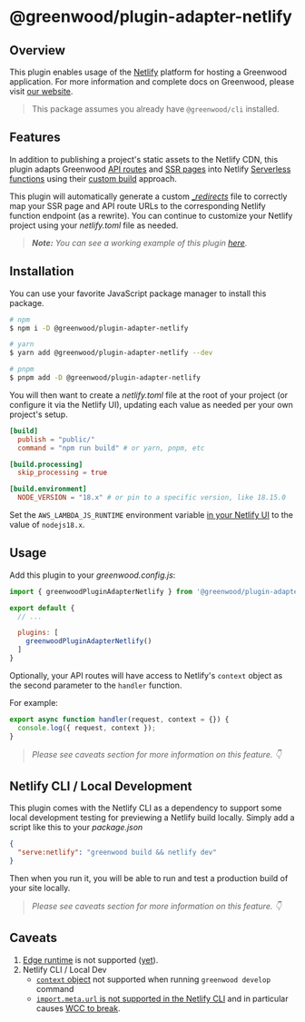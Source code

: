 # @greenwood/plugin-adapter-netlify

## Overview

This plugin enables usage of the [Netlify](https://www.netlify.com/) platform for hosting a Greenwood application.  For more information and complete docs on Greenwood, please visit [our website](https://www.greenwoodjs.dev).

> This package assumes you already have `@greenwood/cli` installed.

## Features

In addition to publishing a project's static assets to the Netlify CDN, this plugin adapts Greenwood [API routes](https://www.greenwoodjs.io/docs/api-routes/) and [SSR pages](https://www.greenwoodjs.io/docs/server-rendering/) into Netlify [Serverless functions](https://docs.netlify.com/functions/overview/) using their [custom build](https://docs.netlify.com/functions/deploy/?fn-language=js#custom-build-2) approach.

This plugin will automatically generate a custom [__redirects_](https://docs.netlify.com/routing/redirects/) file to correctly map your SSR page and API route URLs to the corresponding Netlify function endpoint (as a rewrite).  You can continue to customize your Netlify project using your _netlify.toml_ file as needed.

> _**Note:** You can see a working example of this plugin [here](https://github.com/ProjectEvergreen/greenwood-demo-adapter-netlify)_.


## Installation

You can use your favorite JavaScript package manager to install this package.

```bash
# npm
$ npm i -D @greenwood/plugin-adapter-netlify

# yarn
$ yarn add @greenwood/plugin-adapter-netlify --dev

# pnpm
$ pnpm add -D @greenwood/plugin-adapter-netlify
```


You will then want to create a _netlify.toml_ file at the root of your project (or configure it via the Netlify UI), updating each value as needed per your own project's setup.

```toml
[build]
  publish = "public/"
  command = "npm run build" # or yarn, pnpm, etc

[build.processing]
  skip_processing = true

[build.environment]
  NODE_VERSION = "18.x" # or pin to a specific version, like 18.15.0
```

Set the `AWS_LAMBDA_JS_RUNTIME` environment variable [in your Netlify UI](https://answers.netlify.com/t/aws-lambda-js-runtime-nodejs14-x/32161/2) to the value of  `nodejs18.x`.


## Usage

Add this plugin to your _greenwood.config.js_:

```javascript
import { greenwoodPluginAdapterNetlify } from '@greenwood/plugin-adapter-netlify';

export default {
  // ...

  plugins: [
    greenwoodPluginAdapterNetlify()
  ]
}
```

Optionally, your API routes will have access to Netlify's `context` object as the second parameter to the `handler` function.

For example:
```js
export async function handler(request, context = {}) {
  console.log({ request, context });
}
```

> _Please see caveats section for more information on this feature. 👇_

## Netlify CLI / Local Development

This plugin comes with the Netlify CLI as a dependency to support some local development testing for previewing a Netlify build locally.  Simply add a script like this to your _package.json_
```json
{
  "serve:netlify": "greenwood build && netlify dev"
}
```

Then when you run it, you will be able to run and test a production build of your site locally.

> _Please see caveats section for more information on this feature. 👇_

## Caveats

1. [Edge runtime](https://docs.netlify.com/edge-functions/overview/) is not supported ([yet](https://github.com/ProjectEvergreen/greenwood/issues/1141)).
1. Netlify CLI / Local Dev
    - [`context` object](https://docs.netlify.com/functions/create/?fn-language=js#code-your-function-2) not supported when running `greenwood develop` command
    - [`import.meta.url` is not supported in the Netlify CLI](https://github.com/netlify/cli/issues/4601) and in particular causes [WCC to break](https://github.com/ProjectEvergreen/greenwood-demo-adapter-netlify#-importmetaurl).